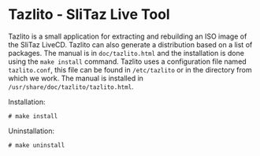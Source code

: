 # Tazlito - SliTaz Live Tool

Tazlito is a small application for extracting and rebuilding an ISO image
of the SliTaz LiveCD. Tazlito can also generate a distribution based on a list
of packages. The manual is in `doc/tazlito.html` and the installation is done
using the `make install` command. Tazlito uses a configuration file named
`tazlito.conf`, this file can be found in `/etc/tazlito` or in the directory
from which we work. The manual is installed in
`/usr/share/doc/tazlito/tazlito.html`.

Installation:

    # make install

Uninstallation:

    # make uninstall
